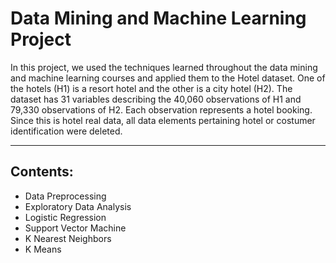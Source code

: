 # Data Mining and Machine Learning Project

In this project, we used the techniques learned throughout the data mining and machine learning courses and applied them to the Hotel dataset. One of the hotels (H1) is a resort hotel and the other is a city hotel (H2). The dataset has 31 variables describing the 40,060 observations of H1 and 79,330 observations of H2. Each observation represents a hotel booking. Since this is hotel real data, all data elements pertaining hotel or costumer identification were deleted.

---
## Contents:
+ Data Preprocessing 
+ Exploratory Data Analysis
+ Logistic Regression
+ Support Vector Machine
+ K Nearest Neighbors
+ K Means
